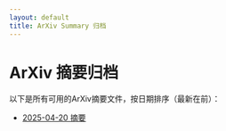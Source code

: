 ```yaml
---
layout: default
title: ArXiv Summary 归档
---
```


# ArXiv 摘要归档

以下是所有可用的ArXiv摘要文件，按日期排序（最新在前）：

<ul>
<li><a href="summary_20250420_085237.md">2025-04-20 摘要</a></li>
</ul>
